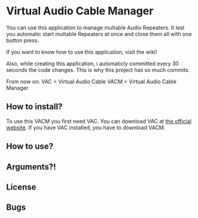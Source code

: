 Virtual Audio Cable Manager
================================

You can use this application to manage multable Audio Repeaters. It lest you automatic start multable Repeaters at once and close them all with one button press. 

If you want to know how to use this application, visit the wiki!

Also, while creating this application, i automaticly committed every 30 seconds the code changes. This is why this project has so much commits.

From now on:
VAC = Virtual Audio Cable
VACM = Virtual Audio Cable Manager


How to install?
----------------
To use this VACM you first need VAC. You can download VAC at [the official website](http://software.muzychenko.net/eng/vac.htm#download). If you have VAC installed, you have to download VACM.

How to use?
----------------

Arguments?!
----------------

License
----------------

Bugs
----------------
